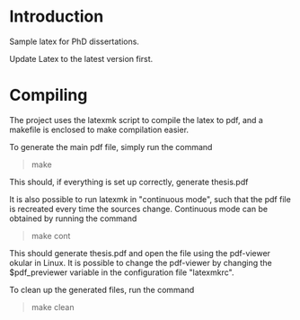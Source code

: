 Introduction
============

Sample latex for PhD dissertations.

Update Latex to the latest version first.

Compiling
=========

The project uses the latexmk script to compile the latex to pdf, and a makefile
is enclosed to make compilation easier.

To generate the main pdf file, simply run the command

> make

This should, if everything is set up correctly, generate thesis.pdf

It is also possible to run latexmk in "continuous mode", such that the pdf file
is recreated every time the sources change. Continuous mode can be obtained by
running the command

> make cont

This should generate thesis.pdf and open the file using the pdf-viewer okular in Linux.
It is possible to change the pdf-viewer by changing the $pdf_previewer variable
in the configuration file "latexmkrc".

To clean up the generated files, run the command
> make clean
